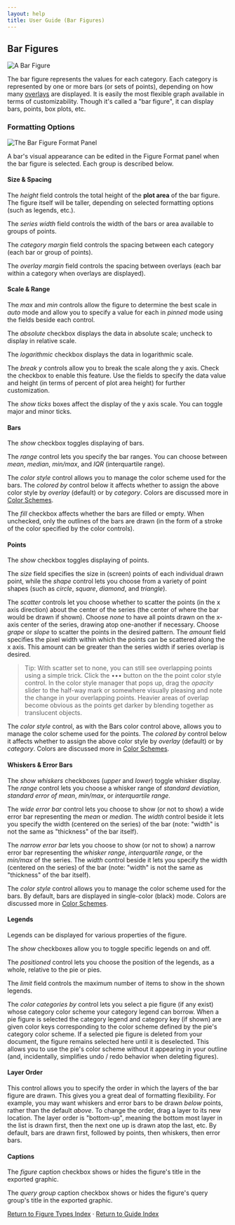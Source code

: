 ```yaml
---
layout: help
title: User Guide (Bar Figures)
---
```


## Bar Figures

![A Bar Figure](images/bar-example "A Bar Figure")

The bar figure represents the values for each category. Each category is represented by one or more bars (or sets of points), depending on how many [overlays]() are displayed. It is easily the most flexible graph available in terms of customizability. Though it's called a "bar figure", it can display bars, points, box plots, etc.

### Formatting Options

![The Bar Figure Format Panel](images/bar-format "The Bar Figure Format Panel")

A bar's visual appearance can be edited in the Figure Format panel when the bar figure is selected. Each group is described below.

#### Size &amp; Spacing

The *height* field controls the total height of the **plot area** of the bar figure. The figure itself will be taller, depending on selected formatting options (such as legends, etc.).

The *series width* field controls the width of the bars or area available to groups of points.

The *category margin* field controls the spacing between each category (each bar or group of points).

The *overlay margin* field controls the spacing between overlays (each bar within a category when overlays are displayed).

#### Scale &amp; Range

The *max* and *min* controls allow the figure to determine the best scale in *auto* mode and allow you to specify a value for each in *pinned* mode using the fields beside each control.

The *absolute* checkbox displays the data in absolute scale; uncheck to display in relative scale.

The *logarithmic* checkbox displays the data in logarithmic scale.

The *break y* controls allow you to break the scale along the y axis. Check the checkbox to enable this feature. Use the fields to specify the data value and height (in terms of percent of plot area height) for further customization.

The *show ticks* boxes affect the display of the y axis scale. You can toggle major and minor ticks.

#### Bars

The *show* checkbox toggles displaying of bars. 

The *range* control lets you specify the bar ranges. You can choose between *mean*, *median*, *min/max*, and *IQR* (interquartile range).

The *color style* control allows you to manage the color scheme used for the bars. The *colored by* control below it affects whether to assign the above color style by *overlay* (default) or by *category*. Colors are discussed more in [Color Schemes](guide-colorschemes).

The *fill* checkbox affects whether the bars are filled or empty. When unchecked, only the outlines of the bars are drawn (in the form of a stroke of the color specified by the color controls).

#### Points

The *show* checkbox toggles displaying of points. 

The *size* field specifies the size in (screen) points of each individual drawn point, while the *shape* control lets you choose from a variety of point shapes (such as *circle*, *square*, *diamond*, and *triangle*).

The *scatter* controls let you choose whether to scatter the points (in the x axis direction) about the center of the series (the center of where the bar would be drawn if shown). Choose *none* to have all points drawn on the x-axis center of the series, drawing atop one-another if necessary. Choose *grape* or *slope* to scatter the points in the desired pattern. The *amount* field specifies the pixel width within which the points can be scattered along the x axis. This amount can be greater than the series width if series overlap is desired.

> Tip: With scatter set to none, you can still see overlapping points using a simple trick. Click the ••• button on the the point color style control. In the color style manager that pops up, drag the *opacity* slider to the half-way mark or somewhere visually pleasing and note the change in your overlapping points. Heavier areas of overlap become obvious as the points get darker by blending together as translucent objects.

The *color style* control, as with the Bars color control above, allows you to manage the color scheme used for the points. The *colored by* control below it affects whether to assign the above color style by *overlay* (default) or by *category*. Colors are discussed more in [Color Schemes](guide-colorschemes).

#### Whiskers &amp; Error Bars

The *show whiskers* checkboxes (*upper* and *lower*) toggle whisker display. The *range* control lets you choose a whisker range of *standard deviation*, *standard error of mean*, *min/max*, or *interquartile range*.

The *wide error bar* control lets you choose to show (or not to show) a wide error bar representing the *mean* or *median*. The *width* control beside it lets you specify the width (centered on the series) of the bar (note: "width" is not the same as "thickness" of the bar itself).

The *narrow error bar* lets you choose to show (or not to show) a narrow error bar representing the *whisker range*, *interquartile range*, or the *min/max* of the series. The *width* control beside it lets you specify the width (centered on the series) of the bar (note: "width" is not the same as "thickness" of the bar itself).

The *color style* control allows you to manage the color scheme used for the bars. By default, bars are displayed in single-color (black) mode. Colors are discussed more in [Color Schemes](guide-colorschemes).

#### Legends

Legends can be displayed for various properties of the figure.

The *show* checkboxes allow you to toggle specific legends on and off.

The *positioned* control lets you choose the position of the legends, as a whole, relative to the pie or pies.

The *limit* field controls the maximum number of items to show in the shown legends.

The *color categories by* control lets you select a pie figure (if any exist) whose category color scheme your category legend can borrow. When a pie figure is selected the category legend and category key (if shown) are given color keys corresponding to the color scheme defined by the pie's category color scheme. If a selected pie figure is deleted from your document, the figure remains selected here until it is deselected. This allows you to use the pie's color scheme without it appearing in your outline (and, incidentally, simplifies undo / redo behavior when deleting figures).

#### Layer Order

This control allows you to specify the order in which the layers of the bar figure are drawn. This gives you a great deal of formatting flexibility. For example, you may want whiskers and error bars to be drawn *below* points, rather than the default *above*. To change the order, drag a layer to its new location. The layer order is "bottom-up", meaning the bottom most layer in the list is drawn first, then the next one up is drawn atop the last, etc. By default, bars are drawn first, followed by points, then whiskers, then error bars.

#### Captions

The *figure* caption checkbox shows or hides the figure's title in the exported graphic.

The *query group* caption checkbox shows or hides the figure's query group's title in the exported graphic.

[Return to Figure Types Index](guide-figuretypes) &middot; [Return to Guide Index](guide)
